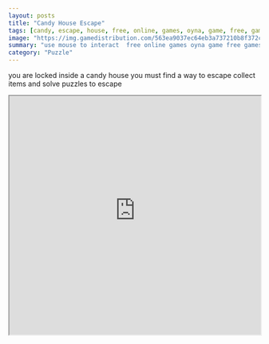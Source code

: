 ```yaml
---
layout: posts
title: "Candy House Escape"
tags: [candy, escape, house, free, online, games, oyna, game, free, games, play, play, games]
image: "https://img.gamedistribution.com/563ea9037ec64eb3a737210b8f372c69.jpg"
summary: "use mouse to interact  free online games oyna game free games play play games"
category: "Puzzle"
---
```


you are locked inside a candy house you must find a way to escape collect items and solve puzzles to escape

<iframe width="100%" height="480px;" src="https://flash.gamedistribution.com?game=563ea9037ec64eb3a737210b8f372c69"></iframe>